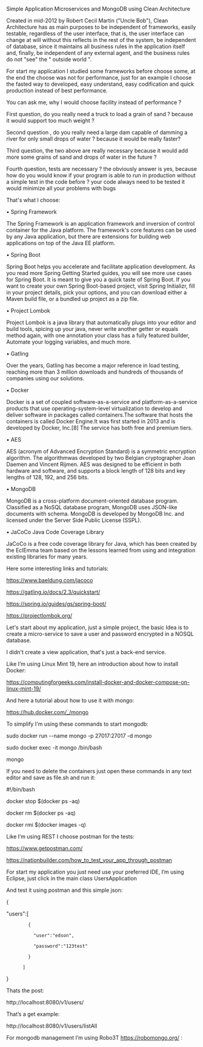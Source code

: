 Simple Application Microservices and MongoDB using Clean Architecture





Created in mid-2012 by Robert Cecil Martin ("Uncle Bob"), Clean Architecture has as main purposes to be independent of frameworks, easily testable, regardless of the user interface, that is, the user interface can change at will without this reflects in the rest of the system, be independent of database, since it maintains all business rules in the application itself and, finally, be independent of any external agent, and the business rules do not "see" the " outside world ".



For start my application I studied some frameworks before choose some, at the end the choose was not for performance, just for an example I choose the fasted way to developed, easy understand, easy codification and quick production instead of best performance.







You can ask me, why I would choose facility instead of performance ?


First question, do you really need a truck to load a grain of sand ? because it would support too much weight ? 







Second question , do you really need a large dam capable of damming a river for only small drops of water ? because it would be really faster?









Third question, the two above are really necessary because it would add more some grains of sand and drops of water in the future ?



Fourth question, tests are necessary ? the obviously answer is yes, because how do you would know if your program is able to run in production without a simple test in the code before ?  your code always need to be tested it would minimize all your problems with bugs







That's what I choose:



• Spring Framework



The Spring Framework is an application framework and inversion of control container for the Java platform. The framework's core features can be used by any Java application, but there are extensions for building web applications on top of the Java EE platform.



• Spring Boot



Spring Boot helps you accelerate and facilitate application development. As you read more Spring Getting Started guides, you will see more use cases for Spring Boot. It is meant to give you a quick taste of Spring Boot. If you want to create your own Spring Boot-based project, visit Spring Initializr, fill in your project details, pick your options, and you can download either a Maven build file, or a bundled up project as a zip file.



• Project Lombok



Project Lombok is a java library that automatically plugs into your editor and build tools, spicing up your java, never write another getter or equals method again, with one annotation your class has a fully featured builder, Automate your logging variables, and much more.



• Gatling



Over the years, Gatling has become a major reference in load testing, reaching more than 3 million downloads and hundreds of thousands of companies using our solutions.



• Docker



Docker is a set of coupled software-as-a-service and platform-as-a-service products that use operating-system-level virtualization to develop and deliver software in packages called containers.The software that hosts the containers is called Docker Engine.It was first started in 2013 and is developed by Docker, Inc.[8] The service has both free and premium tiers.





• AES 





AES (acronym of Advanced Encryption Standard) is a symmetric encryption algorithm. The algorithmwas developed by two Belgian cryptographer Joan Daemen and Vincent Rijmen. AES was designed to be efficient in both hardware and software, and supports a block length of 128 bits and key lengths of 128, 192, and 256 bits.





• MongoDB



MongoDB is a cross-platform document-oriented database program. Classified as a NoSQL database program, MongoDB uses JSON-like documents with schema. MongoDB is developed by MongoDB Inc. and licensed under the Server Side Public License (SSPL).



• JaCoCo Java Code Coverage Library



JaCoCo is a free code coverage library for Java, which has been created by the EclEmma team based on the lessons learned from using and integration existing libraries for many years.



Here some interesting links and tutorials:





https://www.baeldung.com/jacoco



https://gatling.io/docs/2.3/quickstart/



https://spring.io/guides/gs/spring-boot/



https://projectlombok.org/





Let's start about my application, just a simple project, the basic Idea is to create a micro-service to save a user and password encrypted in a NOSQL database.



I didn't create a view application, that's just a back-end service.



Like I’m using Linux Mint 19, here an introduction about how to install Docker:



https://computingforgeeks.com/install-docker-and-docker-compose-on-linux-mint-19/



And here a tutorial about how to use it with mongo:



https://hub.docker.com/_/mongo



To simplify I'm using these commands to start mongodb:



sudo docker run --name mongo -p 27017:27017 -d mongo

sudo docker exec -it mongo /bin/bash

mongo



If you need to delete the containers just open these commands in any text editor and save as file.sh and run it:





#!/bin/bash

docker stop $(docker ps -aq)

docker rm $(docker ps -aq)

docker rmi $(docker images -q)



Like I’m using REST I choose postman for the tests:



https://www.getpostman.com/



https://nationbuilder.com/how_to_test_your_app_through_postman





For start my application you just need use your preferred IDE, I’m using Eclipse, just click in the main class UsersApplication











And test it using postman and this simple json:



{

  "users":[

            {

              "user":"edson",

              "password":"123test"

            }

          ]

}





Thats the post:



http://localhost:8080/v1/users/











That’s a get example:



http://localhost:8080/v1/users/listAll







For mongodb management I’m using Robo3T https://robomongo.org/ :



